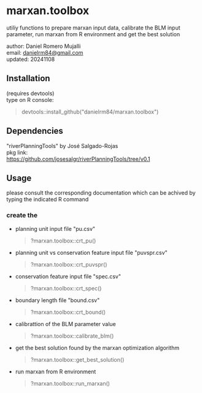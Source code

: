 # marxan.toolbox
utiliy functions to prepare marxan input data, calibrate the BLM input parameter, run marxan from R environment and get the best solution

author:  Daniel Romero Mujalli<br/>
email:   danielrm84@gmail.com<br/>
updated: 20241108<br/> 

## Installation
(requires devtools)<br/>
type on R console:<br/>
> devtools::install_github("danielrm84/marxan.toolbox")

## Dependencies
"riverPlanningTools" by José Salgado-Rojas<br/>
pkg link:<br/>
https://github.com/josesalgr/riverPlanningTools/tree/v0.1

## Usage
please consult the corresponding documentation which can be achived by typing the indicated R command

### create the 
- planning unit input file "pu.csv"
  > ?marxan.toolbox::crt_pu()<br/>
- planning unit vs conservation feature input file "puvspr.csv"
  > ?marxan.toolbox::crt_puvspr()<br/>
- conservation feature input file "spec.csv"
  > ?marxan.toolbox::crt_spec()<br/>
- boundary length file "bound.csv"
  > ?marxan.toolbox::crt_bound()<br/>
- calibrattion of the BLM parameter value
  > ?marxan.toolbox::calibrate_blm()<br/>
- get the best solution found by the marxan optimization algorithm
  > ?marxan.toolbox::get_best_solution()<br/>
- run marxan from R environment
  > ?marxan.toolbox::run_marxan()<br/>

